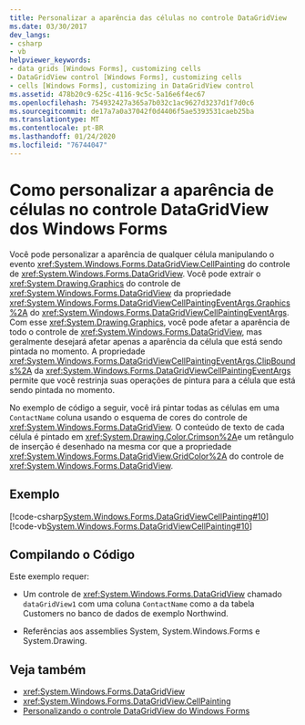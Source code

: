 ```yaml
---
title: Personalizar a aparência das células no controle DataGridView
ms.date: 03/30/2017
dev_langs:
- csharp
- vb
helpviewer_keywords:
- data grids [Windows Forms], customizing cells
- DataGridView control [Windows Forms], customizing cells
- cells [Windows Forms], customizing in DataGridView control
ms.assetid: 478b20c9-625c-4116-9c5c-5a16e6f4ec67
ms.openlocfilehash: 754932427a365a7b032c1ac9627d3237d1f7d0c6
ms.sourcegitcommit: de17a7a0a37042f0d4406f5ae5393531caeb25ba
ms.translationtype: MT
ms.contentlocale: pt-BR
ms.lasthandoff: 01/24/2020
ms.locfileid: "76744047"
---
```

# <a name="how-to-customize-the-appearance-of-cells-in-the-windows-forms-datagridview-control"></a>Como personalizar a aparência de células no controle DataGridView dos Windows Forms
Você pode personalizar a aparência de qualquer célula manipulando o evento <xref:System.Windows.Forms.DataGridView.CellPainting> do controle de <xref:System.Windows.Forms.DataGridView>. Você pode extrair o <xref:System.Drawing.Graphics> do controle de <xref:System.Windows.Forms.DataGridView> da propriedade <xref:System.Windows.Forms.DataGridViewCellPaintingEventArgs.Graphics%2A> do <xref:System.Windows.Forms.DataGridViewCellPaintingEventArgs>. Com esse <xref:System.Drawing.Graphics>, você pode afetar a aparência de todo o controle de <xref:System.Windows.Forms.DataGridView>, mas geralmente desejará afetar apenas a aparência da célula que está sendo pintada no momento. A propriedade <xref:System.Windows.Forms.DataGridViewCellPaintingEventArgs.ClipBounds%2A> da <xref:System.Windows.Forms.DataGridViewCellPaintingEventArgs> permite que você restrinja suas operações de pintura para a célula que está sendo pintada no momento.  
  
 No exemplo de código a seguir, você irá pintar todas as células em uma `ContactName` coluna usando o esquema de cores do controle de <xref:System.Windows.Forms.DataGridView>. O conteúdo de texto de cada célula é pintado em <xref:System.Drawing.Color.Crimson%2A>e um retângulo de inserção é desenhado na mesma cor que a propriedade <xref:System.Windows.Forms.DataGridView.GridColor%2A> do controle de <xref:System.Windows.Forms.DataGridView>.  
  
## <a name="example"></a>Exemplo  
 [!code-csharp[System.Windows.Forms.DataGridViewCellPainting#10](~/samples/snippets/csharp/VS_Snippets_Winforms/System.Windows.Forms.DataGridViewCellPainting/CS/form1.cs#10)]
 [!code-vb[System.Windows.Forms.DataGridViewCellPainting#10](~/samples/snippets/visualbasic/VS_Snippets_Winforms/System.Windows.Forms.DataGridViewCellPainting/VB/form1.vb#10)]  
  
## <a name="compiling-the-code"></a>Compilando o Código  
 Este exemplo requer:  
  
- Um controle de <xref:System.Windows.Forms.DataGridView> chamado `dataGridView1` com uma coluna `ContactName` como a da tabela Customers no banco de dados de exemplo Northwind.  
  
- Referências aos assemblies System, System.Windows.Forms e System.Drawing.  
  
## <a name="see-also"></a>Veja também

- <xref:System.Windows.Forms.DataGridView>
- <xref:System.Windows.Forms.DataGridView.CellPainting>
- [Personalizando o controle DataGridView do Windows Forms](customizing-the-windows-forms-datagridview-control.md)
